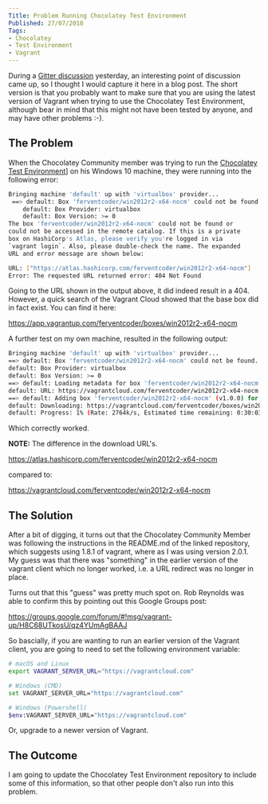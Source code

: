 ```yaml
---
Title: Problem Running Chocolatey Test Environment
Published: 27/07/2018
Tags:
- Chocolatey
- Test Environment
- Vagrant
---
```


During a [Gitter discussion](https://gitter.im/chocolatey/choco?at=5b59cf471be9bb57bcc5a6e4) yesterday, an interesting
point of discussion came up, so I thought I would capture it here in a blog post.  The short version is that you
probably want to make sure that you are using the latest version of Vagrant when trying to use the Chocolatey Test
Environment, although bear in mind that this might not have been tested by anyone, and may have other problems :-).

## The Problem

When the Chocolatey Community member was trying to run the [Chocolatey Test Environment](https://github.com/chocolatey/chocolatey-test-environment)]
on his Windows 10 machine, they were running into the following error:

~~~sh
Bringing machine 'default' up with 'virtualbox' provider...
 ==> default: Box 'ferventcoder/win2012r2-x64-nocm' could not be found. Attempting to find and install...
    default: Box Provider: virtualbox
    default: Box Version: >= 0
The box 'ferventcoder/win2012r2-x64-nocm' could not be found or
could not be accessed in the remote catalog. If this is a private
box on HashiCorp's Atlas, please verify you're logged in via
`vagrant login`. Also, please double-check the name. The expanded
URL and error message are shown below:

URL: ["https://atlas.hashicorp.com/ferventcoder/win2012r2-x64-nocm"]
Error: The requested URL returned error: 404 Not Found
~~~

Going to the URL shown in the output above, it did indeed result in a 404.  However, a quick
search of the Vagrant Cloud showed that the base box did in fact exist.  You can find it here:

https://app.vagrantup.com/ferventcoder/boxes/win2012r2-x64-nocm

A further test on my own machine, resulted in the following output:

~~~sh
Bringing machine 'default' up with 'virtualbox' provider...
==> default: Box 'ferventcoder/win2012r2-x64-nocm' could not be found. Attempting to find and install...
default: Box Provider: virtualbox
default: Box Version: >= 0
==> default: Loading metadata for box 'ferventcoder/win2012r2-x64-nocm'
default: URL: https://vagrantcloud.com/ferventcoder/win2012r2-x64-nocm
==> default: Adding box 'ferventcoder/win2012r2-x64-nocm' (v1.0.0) for provider: virtualbox
default: Downloading: https://vagrantcloud.com/ferventcoder/boxes/win2012r2-x64-nocm/versions/1.0.0/providers/virtualbox.box
default: Progress: 1% (Rate: 2764k/s, Estimated time remaining: 0:30:03)
~~~

Which correctly worked.

**NOTE:** The difference in the download URL's.

https://atlas.hashicorp.com/ferventcoder/win2012r2-x64-nocm

compared to:

https://vagrantcloud.com/ferventcoder/win2012r2-x64-nocm

## The Solution

After a bit of digging, it turns out that the Chocolatey Community Member was following the
instructions in the README.md of the linked repository, which suggests using 1.8.1 of vagrant,
where as I was using version 2.0.1.  My guess was that there was "something" in the earlier
version of the vagrant client which no longer worked, i.e. a URL redirect was no longer in place.

Turns out that this "guess" was pretty much spot on.  Rob Reynolds was able to confirm this by
pointing out this Google Groups post:

https://groups.google.com/forum/#!msg/vagrant-up/H8C68UTkosU/qz4YUmAgBAAJ

So bascially, if you are wanting to run an earlier version of the Vagrant client, you are going
to need to set the following environment variable:

~~~sh
# macOS and Linux
export VAGRANT_SERVER_URL="https://vagrantcloud.com"

# Windows (CMD)
set VAGRANT_SERVER_URL="https://vagrantcloud.com"

# Windows (Powershell)
$env:VAGRANT_SERVER_URL="https://vagrantcloud.com"
~~~

Or, upgrade to a newer version of Vagrant.

## The Outcome

I am going to update the Chocolatey Test Environment repository to include some of this
information, so that other people don't also run into this problem.
